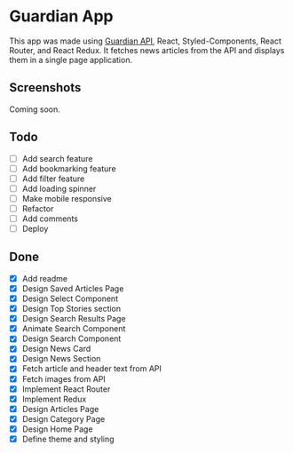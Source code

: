 # Guardian App

This app was made using [Guardian API](https://open-platform.theguardian.com/), React, Styled-Components, React Router, and React Redux. It fetches news articles from the API and displays them in a single page application.

## Screenshots

Coming soon.

## Todo

- [ ] Add search feature
- [ ] Add bookmarking feature
- [ ] Add filter feature
- [ ] Add loading spinner
- [ ] Make mobile responsive
- [ ] Refactor
- [ ] Add comments
- [ ] Deploy

## Done

- [x] Add readme
- [x] Design Saved Articles Page
- [x] Design Select Component
- [x] Design Top Stories section
- [x] Design Search Results Page
- [x] Animate Search Component
- [x] Design Search Component
- [x] Design News Card
- [x] Design News Section
- [x] Fetch article and header text from API
- [x] Fetch images from API
- [x] Implement React Router
- [x] Implement Redux
- [x] Design Articles Page
- [x] Design Category Page
- [x] Design Home Page
- [x] Define theme and styling
